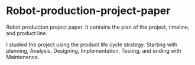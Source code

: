 # Robot-production-project-paper

Robot production project paper. It contains the plan of the project, timeline, and product line.

I studied the project using the product life cycle strategy. Starting with planning, Analysis, Designing, Implementation, Testing, and ending with Maintenance.
